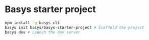 # Basys starter project

```sh
npm install -g basys-cli
basys init basys/basys-starter-project # Scaffold the project
basys dev # Launch the dev server
```
